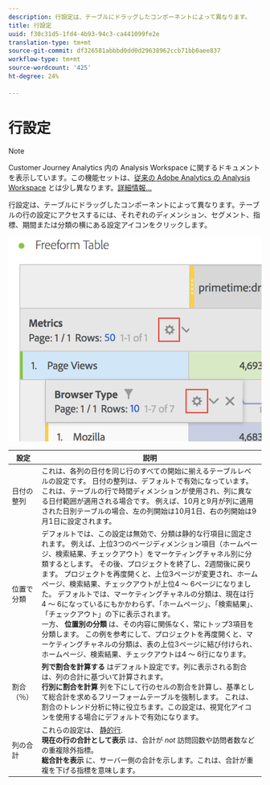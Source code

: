 ```yaml
---
description: 行設定は、テーブルにドラッグしたコンポーネントによって異なります。
title: 行設定
uuid: f30c31d5-1fd4-4b93-94c3-ca441099fe2e
translation-type: tm+mt
source-git-commit: df326581abbbd0dd0d29638962ccb71bb0aee837
workflow-type: tm+mt
source-wordcount: '425'
ht-degree: 24%

---
```



# 行設定

>[!NOTE]
>
>Customer Journey Analytics 内の Analysis Workspace に関するドキュメントを表示しています。この機能セットは、[従来の Adobe Analytics の Analysis Workspace](https://docs.adobe.com/content/help/ja-JP/analytics/analyze/analysis-workspace/home.html) とは少し異なります。[詳細情報...](/help/getting-started/cja-aa.md)

行設定は、テーブルにドラッグしたコンポーネントによって異なります。テーブルの行の設定にアクセスするには、それぞれのディメンション、セグメント、指標、期間または分類の横にある設定アイコンをクリックします。

![](assets/row-settings.png)

| 設定 | 説明 |
|--- |--- |
| 日付の整列 | これは、各列の日付を同じ行のすべての開始に揃えるテーブルレベルの設定です。 日付の整列は、デフォルトで有効になっています。これは、テーブルの行で時間ディメンションが使用され、列に異なる日付範囲が適用される場合です。 例えば、10月と9月が列に適用された日別テーブルの場合、左の列開始は10月1日、右の列開始は9月1日に設定されます。 |
| 位置で分類 | デフォルトでは、この設定は無効で、分類は静的な行項目に固定されます。 例えば、上位3つのページディメンション項目（ホームページ、検索結果、チェックアウト）をマーケティングチャネル別に分類するとします。 その後、プロジェクトを終了し、2週間後に戻ります。 プロジェクトを再度開くと、上位3ページが変更され、ホームページ、検索結果、チェックアウトが上位4 ～ 6ページになりました。 デフォルトでは、マーケティングチャネルの分類は、現在は行4 ～ 6になっているにもかかわらず、「ホームページ」、「検索結果」、「チェックアウト」の下に表示されます。 <br> 一方、 **位置別の分類** は、その内容に関係なく、常にトップ3項目を分類します。 この例を参考にして、プロジェクトを再度開くと、マーケティングチャネルの分類は、表の上位3ページに結び付けられ、ホームページ、検索結果、チェックアウトは4 ～ 6行になります。 |
| 割合（％） | **列で割合を計算する** はデフォルト設定です。列に表示される割合は、列の合計に基づいて計算されます。 <br>**行別に割合を計算** 列を下にして行のセルの割合を計算し、基準として総合計を求めるフリーフォームテーブルを強制します。 これは、割合のトレンド分析に特に役立ちます。この設定は、視覚化アイコンを使用する場合にデフォルトで有効になります。 |
| 列の合計 | これらの設定は、 [静的行](manual-vs-dynamic-rows.md). <br> **現在の行の合計として表示** は、合計が *not* 訪問回数や訪問者数などの重複除外指標。 <br> **総合計を表示** に、サーバー側の合計を示します。これは、合計が重複を下げる指標を意味します。 |
